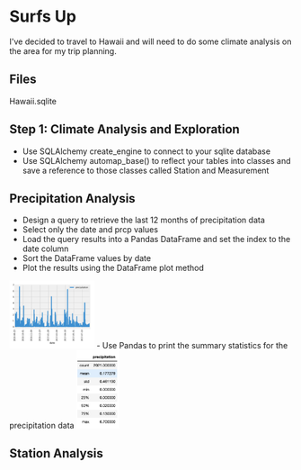 # Surfs Up
I've decided to travel to Hawaii and will need to do some climate analysis on the area for my trip planning.

## Files
Hawaii.sqlite

## Step 1: Climate Analysis and Exploration

- Use SQLAlchemy create_engine to connect to your sqlite database 
- Use SQLAlchemy automap_base() to reflect your tables into classes and save a reference to those classes called Station and Measurement

## Precipitation Analysis
- Design a query to retrieve the last 12 months of precipitation data
- Select only the date and prcp values
- Load the query results into a Pandas DataFrame and set the index to the date column
- Sort the DataFrame values by date
- Plot the results using the DataFrame plot method 

<img src = "results/precipitation.png" width = "30%">
- Use Pandas to print the summary statistics for the precipitation data 

<img src = "results/precip_summary_table.png" width = "15%"> 

## Station Analysis
